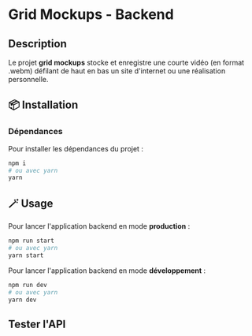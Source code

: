 # Grid Mockups - Backend

## **Description**

Le projet **grid mockups** stocke et enregistre une courte vidéo (en format .webm) défilant de haut en bas un site d'internet ou une réalisation personnelle. 

## 📦 **Installation**

### **Dépendances**

Pour installer les dépendances du projet :

```bash
npm i
# ou avec yarn
yarn
```

## 🪄 **Usage**

Pour lancer l'application backend en mode **production** :

```bash
npm run start
# ou avec yarn
yarn start
```

Pour lancer l'application backend en mode **développement** :

```bash
npm run dev
# ou avec yarn
yarn dev
```

## Tester l'API

